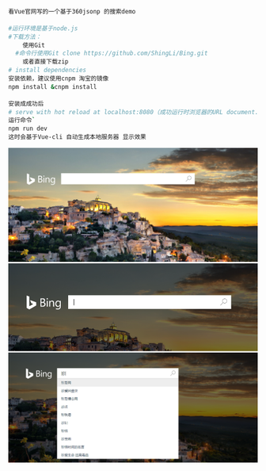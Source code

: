 
``` bash
看Vue官网写的一个基于360jsonp 的搜索demo

#运行环境是基于node.js  
#下载方法：
	使用Git 
  #命令行使用Git clone https://github.com/ShingLi/Bing.git
	或者直接下载zip
# install dependencies 
安装依赖，建议使用cnpm 淘宝的镜像  
npm install &cnpm install 

安装成成功后
# serve with hot reload at localhost:8080（成功运行时浏览器的URL document.url=>）
运行命令`
npm run dev
这时会基于Vue-cli 自动生成本地服务器 显示效果

```
![image](https://github.com/ShingLi/Bing/blob/master/1.png)
<br/>
![image](https://github.com/ShingLi/Bing/blob/master/2.png)
![image](https://github.com/ShingLi/Bing/blob/master/11.png)
